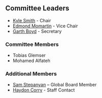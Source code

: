 ## Committee Leaders
* [Kyle Smith](mailto:kyle.smith@owasp.org) - Chair
* [Edmond Momartin](mailto:edmond.momartin@owasp.org) - Vice Chair
* [Garth Boyd](mailto:garth.boyd@owasp.org) - Secretary
  
### Committee Members
* Tobias Glemser
* Mohamed Alfateh

### Additional Members
- [Sam Stepanyan](mailto:sam.stepanyan@owasp.org) – Global Board Member
- [Haydon Corry](mailto:haydon.corry@owasp.org) - Staff Contact



